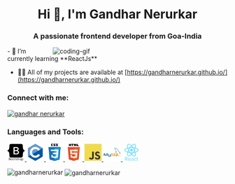 <h1 align="center">Hi 👋, I'm Gandhar Nerurkar</h1>
<h3 align="center">A passionate frontend developer from Goa-India</h3>
<img align="right" alt="coding-gif" width="400" src="https://media3.giphy.com/media/Ll22OhMLAlVDb8UQWe/giphy.gif">
- 🌱 I’m currently learning **ReactJs**

- 👨‍💻 All of my projects are available at [https://gandharnerurkar.github.io/](https://gandharnerurkar.github.io/)

<h3 align="left">Connect with me:</h3>
<p align="left">
<a href="https://linkedin.com/in/gandhar nerurkar" target="blank"><img align="center" src="https://raw.githubusercontent.com/rahuldkjain/github-profile-readme-generator/master/src/images/icons/Social/linked-in-alt.svg" alt="gandhar nerurkar" height="30" width="40" /></a>
</p>

<h3 align="left">Languages and Tools:</h3>
<p align="left"> <a href="https://getbootstrap.com" target="_blank" rel="noreferrer"> <img src="https://raw.githubusercontent.com/devicons/devicon/master/icons/bootstrap/bootstrap-plain-wordmark.svg" alt="bootstrap" width="40" height="40"/> </a> <a href="https://www.cprogramming.com/" target="_blank" rel="noreferrer"> <img src="https://raw.githubusercontent.com/devicons/devicon/master/icons/c/c-original.svg" alt="c" width="40" height="40"/> </a> <a href="https://www.w3schools.com/css/" target="_blank" rel="noreferrer"> <img src="https://raw.githubusercontent.com/devicons/devicon/master/icons/css3/css3-original-wordmark.svg" alt="css3" width="40" height="40"/> </a> <a href="https://www.w3.org/html/" target="_blank" rel="noreferrer"> <img src="https://raw.githubusercontent.com/devicons/devicon/master/icons/html5/html5-original-wordmark.svg" alt="html5" width="40" height="40"/> </a> <a href="https://developer.mozilla.org/en-US/docs/Web/JavaScript" target="_blank" rel="noreferrer"> <img src="https://raw.githubusercontent.com/devicons/devicon/master/icons/javascript/javascript-original.svg" alt="javascript" width="40" height="40"/> </a> <a href="https://www.mysql.com/" target="_blank" rel="noreferrer"> <img src="https://raw.githubusercontent.com/devicons/devicon/master/icons/mysql/mysql-original-wordmark.svg" alt="mysql" width="40" height="40"/> </a> <a href="https://reactjs.org/" target="_blank" rel="noreferrer"> <img src="https://raw.githubusercontent.com/devicons/devicon/master/icons/react/react-original-wordmark.svg" alt="react" width="40" height="40"/> </a> </p>

<p><img align="left" src="https://github-readme-stats.vercel.app/api/top-langs?username=gandharnerurkar&show_icons=true&locale=en&layout=compact" alt="gandharnerurkar" /></p>

<p>&nbsp;<img align="center" src="https://github-readme-stats.vercel.app/api?username=gandharnerurkar&show_icons=true&locale=en" alt="gandharnerurkar" /></p>
